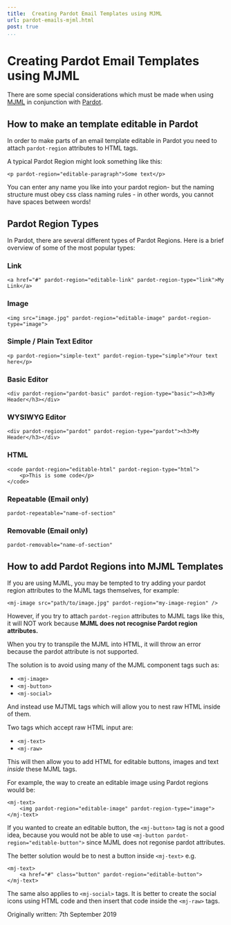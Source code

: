 ```yaml
---
title:  Creating Pardot Email Templates using MJML
url: pardot-emails-mjml.html
post: true
...
```


# Creating Pardot Email Templates using MJML

There are some special considerations which must be made when using [MJML](https://mjml.io/) in conjunction with [Pardot](https://www.pardot.com/).

## How to make an template editable in Pardot

In order to make parts of an email template editable in Pardot you need to attach `pardot-region` attributes to HTML tags. 

A typical Pardot Region might look something like this:
```
<p pardot-region="editable-paragraph">Some text</p>
```
You can enter any name you like into your pardot region- but the naming structure must obey css class naming rules - in other words, you cannot have spaces between words!

## Pardot Region Types

In Pardot, there are several different types of Pardot Regions. Here is a brief overview of some of the most popular types:

### Link

```
<a href="#" pardot-region="editable-link" pardot-region-type="link">My Link</a>
```

### Image

```
<img src="image.jpg" pardot-region="editable-image" pardot-region-type="image">
```

### Simple / Plain Text Editor
```
<p pardot-region="simple-text" pardot-region-type="simple">Your text here</p>
```

### Basic Editor 
```
<div pardot-region="pardot-basic" pardot-region-type="basic"><h3>My Header</h3></div>
```

### WYSIWYG Editor 
```
<div pardot-region="pardot" pardot-region-type="pardot"><h3>My Header</h3></div>
```

### HTML
```
<code pardot-region="editable-html" pardot-region-type="html"> 
    <p>This is some code</p>
</code> 
 ```

### Repeatable (Email only)
```
pardot-repeatable="name-of-section"
```

### Removable (Email only)
```
pardot-removable="name-of-section"
```

## How to add Pardot Regions into MJML Templates

If you are using MJML, you may be tempted to try adding your pardot region attributes to the MJML tags themselves, for example:

```
<mj-image src="path/to/image.jpg" pardot-region="my-image-region" />
 ```

However, if you try to attach `pardot-region` attributes to MJML tags like this, it will NOT work because **MJML does not recognise Pardot region attributes.** 

When you try to transpile the MJML into HTML, it will throw an error because the pardot attribute is not supported.

The solution is to avoid using many of the MJML component tags such as:
- `<mj-image>`
- `<mj-button>`
- `<mj-social>`

And instead use MJTML tags which will allow you to nest raw HTML inside of them.

Two tags which accept raw HTML input are:
- `<mj-text>`
- `<mj-raw>`

This will then allow you to add HTML for editable buttons, images and text *inside* these MJML tags.

For example, the way to create an editable image using Pardot regions would be:
```
<mj-text>
    <img pardot-region="editable-image" pardot-region-type="image">
</mj-text>
```

If you wanted to create an editable button, the `<mj-button>` tag is not a good idea, because you would not be able to use `<mj-button pardot-region="editable-button">` since MJML does not regonise pardot attributes. 

The better solution would be to nest a button inside `<mj-text>` e.g. 

```
<mj-text>
    <a href="#" class="button" pardot-region="editable-button">
</mj-text>
```

The same also applies to `<mj-social>` tags. It is better to create the social icons using HTML code and then insert that code inside the `<mj-raw>` tags. 

Originally written: 7th September 2019